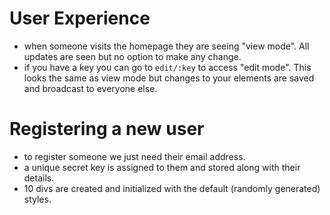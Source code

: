 User Experience
====

- when someone visits the homepage they are seeing "view mode". All updates are seen but no option to make any change.
- if you have a key you can go to `edit/:key` to access "edit mode". This looks the same as view mode but changes to your elements are saved and broadcast to everyone else.


Registering a new user
====

- to register someone we just need their email address.
- a unique secret key is assigned to them and stored along with their details.
- 10 divs are created and initialized with the default (randomly generated) styles.
